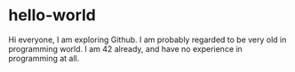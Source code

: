 # hello-world

Hi everyone,
I am exploring Github. I am probably regarded to be very old in programming world. I am 42 already, and have no experience in programming at all.
